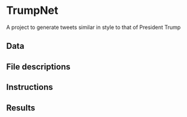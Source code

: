 # TrumpNet
A project to generate tweets similar in style to that of President Trump

## Data

## File descriptions

## Instructions

## Results
